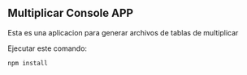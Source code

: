 ## Multiplicar Console APP

Esta es una aplicacion para generar archivos de tablas de multiplicar

Ejecutar este comando:

```
npm install
```